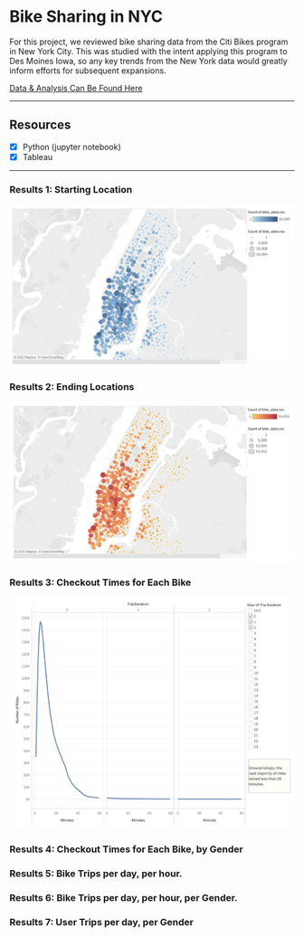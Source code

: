 # Bike Sharing in NYC

For this project, we reviewed bike sharing data from the Citi Bikes program in New York City. This was studied with the intent applying this program to Des Moines Iowa, so any key trends from the New York data would greatly inform efforts for subsequent expansions. 

[Data & Analysis Can Be Found Here](https://public.tableau.com/profile/carlos.jennings#!/vizhome/BikeSharingProject/Story1)

---
## Resources
- [x] Python (jupyter notebook)
- [x] Tableau

---

### Results 1: Starting Location

<img src="https://github.com/carlosjennings1991/bikesharing/blob/main/Starting_Location.png">

### Results 2: Ending Locations

<img src="https://github.com/carlosjennings1991/bikesharing/blob/main/Ending_Locations.png">

### Results 3: Checkout Times for Each Bike

<img src="https://github.com/carlosjennings1991/bikesharing/blob/main/Rides_By_Duration.png">

### Results 4: Checkout Times for Each Bike, by Gender

### Results 5: Bike Trips per day, per hour.

### Results 6: Bike Trips per day, per hour, per Gender.

### Results 7: User Trips per day, per Gender
